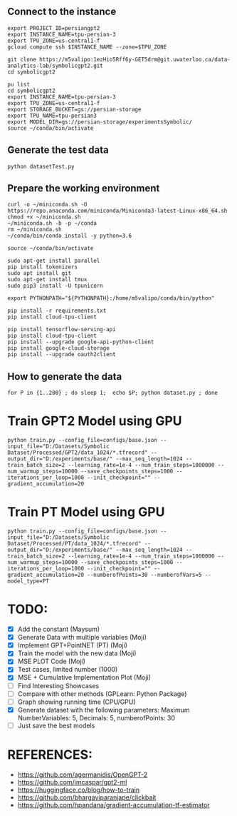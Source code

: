 ## Connect to the instance
```
export PROJECT_ID=persiangpt2
export INSTANCE_NAME=tpu-persian-3
export TPU_ZONE=us-central1-f
gcloud compute ssh $INSTANCE_NAME --zone=$TPU_ZONE
```

```
git clone https://m5valipo:1ezHio5Rff6y-GET5drm@git.uwaterloo.ca/data-analytics-lab/symbolicgpt2.git
cd symbolicgpt2
```

```
pu list
cd symbolicgpt2
export INSTANCE_NAME=tpu-persian-3
export TPU_ZONE=us-central1-f
export STORAGE_BUCKET=gs://persian-storage
export TPU_NAME=tpu-persian3
export MODEL_DIR=gs://persian-storage/experimentsSymbolic/
source ~/conda/bin/activate
```

## Generate the test data
```
python datasetTest.py
```

## Prepare the working environment
``` 
curl -o ~/miniconda.sh -O  https://repo.anaconda.com/miniconda/Miniconda3-latest-Linux-x86_64.sh 
chmod +x ~/miniconda.sh 
~/miniconda.sh -b -p ~/conda 
rm ~/miniconda.sh 
~/conda/bin/conda install -y python=3.6

source ~/conda/bin/activate

sudo apt-get install parallel
pip install tokenizers
sudo apt install git
sudo apt-get install tmux
sudo pip3 install -U tpunicorn

export PYTHONPATH="${PYTHONPATH}:/home/m5valipo/conda/bin/python"

pip install -r requirements.txt
pip install cloud-tpu-client

pip install tensorflow-serving-api
pip install cloud-tpu-client
pip install --upgrade google-api-python-client
pip install google-cloud-storage
pip install --upgrade oauth2client
``` 

## How to generate the data
``` 
for P in {1..200} ; do sleep 1;  echo $P; python dataset.py ; done
```

# Train GPT2 Model using GPU
``` 
python train.py --config_file=configs/base.json --input_file="D:/Datasets/Symbolic Dataset/Processed/GPT2/data_1024/*.tfrecord" --output_dir="D:/experiments/base/" --max_seq_length=1024 --train_batch_size=2 --learning_rate=1e-4 --num_train_steps=1000000 --num_warmup_steps=10000 --save_checkpoints_steps=1000 --iterations_per_loop=1000 --init_checkpoint="" --gradient_accumulation=20
```

# Train PT Model using GPU
``` 
python train.py --config_file=configs/base.json --input_file="D:/Datasets/Symbolic Dataset/Processed/PT/data_1024/*.tfrecord" --output_dir="D:/experiments/base/" --max_seq_length=1024 --train_batch_size=2 --learning_rate=1e-4 --num_train_steps=1000000 --num_warmup_steps=10000 --save_checkpoints_steps=1000 --iterations_per_loop=1000 --init_checkpoint="" --gradient_accumulation=20 --numberofPoints=30 --numberofVars=5 --model_type=PT
```

# TODO:
- [x] Add the constant (Maysum)
- [x] Generate Data with multiple variables (Moji)
- [x] Implement GPT+PointNET (PT) (Moji)
- [x] Train the model with the new data (Moji)
- [x] MSE PLOT Code (Moji)
- [x] Test cases, limited number (1000)
- [x] MSE + Cumulative Implementation Plot (Moji)
- [ ] Find Interesting Showcases
- [ ] Compare with other methods (GPLearn: Python Package)
- [ ] Graph showing running time (CPU/GPU)
- [x] Generate dataset with the following parameters: Maximum NumberVariables: 5, Decimals: 5, numberofPoints: 30
- [ ] Just save the best models

# REFERENCES: 
- https://github.com/agermanidis/OpenGPT-2
- https://github.com/imcaspar/gpt2-ml
- https://huggingface.co/blog/how-to-train
- https://github.com/bhargaviparanjape/clickbait
- https://github.com/hpandana/gradient-accumulation-tf-estimator